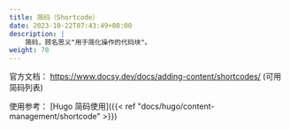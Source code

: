 ```yaml
---
title: 简码（Shortcode）
date: 2023-10-22T07:43:49+08:00
description: |
    简码，顾名思义"用于简化操作的代码块"。
weight: 70
---
```


官方文档： <https://www.docsy.dev/docs/adding-content/shortcodes/> (可用简码列表)

使用参考： [Hugo 简码使用]({{< ref "docs/hugo/content-management/shortcode" >}})
